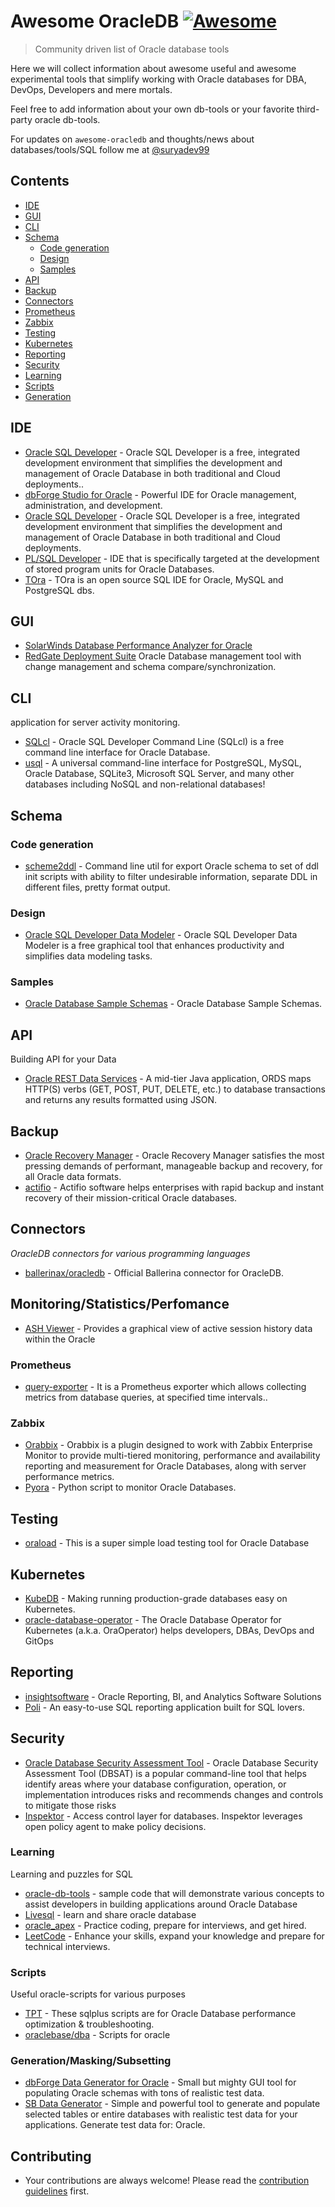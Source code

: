 # Awesome OracleDB [![Awesome](https://awesome.re/badge.svg)](https://awesome.re)

> Community driven list of Oracle database tools

Here we will collect information about awesome useful and awesome experimental tools that simplify working with Oracle databases for DBA, DevOps, Developers and mere mortals.

Feel free to add information about your own db-tools or your favorite third-party oracle db-tools.

For updates on `awesome-oracledb` and thoughts/news about databases/tools/SQL follow me at [@suryadev99](https://twitter.com/suryadev_99)

## Contents
- [IDE](#ide)
- [GUI](#gui)
- [CLI](#cli)
- [Schema](#schema)
  - [Code generation](#code-generation)
  - [Design](#design)
  - [Samples](#samples)
- [API](#api)
- [Backup](#backup)
- [Connectors](#connectors)
- [Prometheus](#prometheus)
- [Zabbix](#zabbix)
- [Testing](#testing)
- [Kubernetes](#kubernetes)
- [Reporting](#reporting)
- [Security](#security)
- [Learning](#learning)              
- [Scripts](#scripts)
- [Generation](#generationmaskingsubsetting)

## IDE
- [Oracle SQL Developer](https://www.oracle.com/in/database/sqldeveloper/) - Oracle SQL Developer is a free, integrated development environment that simplifies the development and management of Oracle Database in both traditional and Cloud deployments..
- [dbForge Studio for Oracle](https://www.devart.com/dbforge/oracle/studio) - Powerful IDE for Oracle management, administration, and development.
- [Oracle SQL Developer](http://www.oracle.com/technetwork/developer-tools/sql-developer) - Oracle SQL Developer is a free, integrated development environment that simplifies the development and management of Oracle Database in both traditional and Cloud deployments.
- [PL/SQL Developer](https://www.allroundautomations.com/products/pl-sql-developer) - IDE that is specifically targeted at the development of stored program units for Oracle Databases.
- [TOra](https://github.com/tora-tool/tora) - TOra is an open source SQL IDE for Oracle, MySQL and PostgreSQL dbs.


## GUI
- [SolarWinds Database Performance Analyzer for Oracle](https://www.solarwinds.com/database-performance-analyzer-oracle-monitoring-tuning)
- [RedGate Deployment Suite](https://www.red-gate.com/hub/product-learning/deployment-suite-for-oracle) Oracle Database management tool with change management and schema compare/synchronization.


## CLI
application for server activity monitoring.
- [SQLcl](http://www.oracle.com/technetwork/developer-tools/sqlcl/overview/index.html) - Oracle SQL Developer Command Line (SQLcl) is a free command line interface for Oracle Database.
- [usql](https://github.com/xo/usql) - A universal command-line interface for PostgreSQL, MySQL, Oracle Database, SQLite3, Microsoft SQL Server, and many other databases including NoSQL and non-relational databases!



## Schema

### Code generation
- [scheme2ddl](https://github.com/qwazer/scheme2ddl) - Command line util for export Oracle schema to set of ddl init scripts with ability to filter undesirable information, separate DDL in different files, pretty format output.


### Design
- [Oracle SQL Developer Data Modeler](http://www.oracle.com/technetwork/developer-tools/datamodeler/overview/index.html) - Oracle SQL Developer Data Modeler is a free graphical tool that enhances productivity and simplifies data modeling tasks.

### Samples
- [Oracle Database Sample Schemas](https://github.com/oracle/db-sample-schemas) - Oracle Database Sample Schemas.


## API
Building API for your Data
- [Oracle REST Data Services](http://www.oracle.com/technetwork/developer-tools/rest-data-services) - A mid-tier Java application, ORDS maps HTTP(S) verbs (GET, POST, PUT, DELETE, etc.) to database transactions and returns any results formatted using JSON.


## Backup
- [Oracle Recovery Manager](https://www.oracle.com/de/database/technologies/high-availability/rman.html) - Oracle Recovery Manager satisfies the most pressing demands of performant, manageable backup and recovery, for all Oracle data formats.
- [actifio](https://www.actifio.com/solutions/database/oracle/backup-recovery/) - Actifio software helps enterprises with rapid backup and instant recovery of their mission-critical Oracle databases.


## Connectors

*OracleDB connectors for various programming languages*

- [ballerinax/oracledb](https://github.com/ballerina-platform/module-ballerinax-oracledb) - Official Ballerina connector for OracleDB.


## Monitoring/Statistics/Perfomance
- [ASH Viewer](https://github.com/akardapolov/ASH-Viewer) - Provides a graphical view of active session history data within the Oracle

### Prometheus
- [query-exporter](https://github.com/albertodonato/query-exporter) - It is a Prometheus exporter which allows collecting metrics from database queries, at specified time intervals..

### Zabbix
- [Orabbix](http://www.smartmarmot.com/wiki/index.php?title=Orabbix) - Orabbix is a plugin designed to work with Zabbix Enterprise Monitor to provide multi-tiered monitoring, performance and availability reporting and measurement for Oracle Databases, along with server performance metrics.
- [Pyora](https://github.com/bicofino/Pyora) - Python script to monitor Oracle Databases.


## Testing
- [oraload](https://github.com/nkjm/oraload) - This is a super simple load testing tool for Oracle Database


## Kubernetes
- [KubeDB](https://kubedb.com) - Making running production-grade databases easy on Kubernetes.
- [oracle-database-operator](https://github.com/oracle/oracle-database-operator) - The Oracle Database Operator for Kubernetes (a.k.a. OraOperator) helps developers, DBAs, DevOps and GitOps


## Reporting
- [insightsoftware](https://insightsoftware.com/oracle/) - Oracle Reporting, BI, and Analytics Software Solutions
- [Poli](https://github.com/shzlw/poli) - An easy-to-use SQL reporting application built for SQL lovers.


## Security
- [Oracle Database Security Assessment Tool](https://www.oracle.com/in/database/technologies/security/dbsat.html) - Oracle Database Security Assessment Tool (DBSAT) is a popular command-line tool that helps identify areas where your database configuration, operation, or implementation introduces risks and recommends changes and controls to mitigate those risks
- [Inspektor](https://github.com/poonai/inspektor) - Access control layer for databases. Inspektor leverages open policy agent to make policy decisions.


### Learning
Learning and puzzles for SQL
- [oracle-db-tools](https://github.com/oracle/oracle-db-tools) - sample code that will demonstrate various concepts to assist developers in building applications around Oracle Database
- [Livesql](https://livesql.oracle.com/apex/) - learn and share oracle database
- [oracle_apex](https://www.hackerrank.com/skills-directory/oracle_apex) - Practice coding, prepare for interviews, and get hired.
- [LeetCode](https://leetcode.com/problemset/database) - Enhance your skills, expand your knowledge and prepare for technical interviews.


### Scripts
Useful oracle-scripts for various purposes
- [TPT](https://github.com/tanelpoder/tpt-oracle) - These sqlplus scripts are for Oracle Database performance optimization & troubleshooting.
- [oraclebase/dba](https://github.com/oraclebase/dba) - Scripts for oracle



### Generation/Masking/Subsetting
- [dbForge Data Generator for Oracle](https://www.devart.com/dbforge/oracle/data-generator) - Small but mighty GUI tool for populating Oracle schemas with tons of realistic test data.
- [SB Data Generator](https://soft-builder.com/sb-data-generator) - Simple and powerful tool to generate and populate selected tables or entire databases with realistic test data for your applications. Generate test data for: Oracle.

## Contributing
- Your contributions are always welcome! Please read the [contribution guidelines](contributing.md) first.

